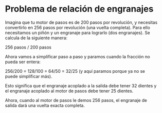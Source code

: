# Problema de relación de engranajes

Imagina que tu motor de pasos es de 200 pasos por revolución, y necesitas convertirlo en 256 pasos por revolución (una vuelta completa). Para ello necesitamos un piñón y un engranaje para lograrlo (dos engranajes). Se calcula de la siguiente manera:

256 pasos / 200 pasos

Ahora vamos a simplificar paso a paso y paramos cuando la fracción no pueda ser entera:

256/200 = 128/100 = 64/50 = 32/25 (y aquí paramos porque ya no se puede simplificar más).

Esto significa que el engranaje acoplado a la salida debe tener 32 dientes y el engranaje acoplado al motor de pasos debe tener 25 dientes.

Ahora, cuando al motor de pasos le demos 256 pasos, el engranaje de salida dará una vuelta exacta completa.
